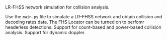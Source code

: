 
LR-FHSS network simulation for collision analysis. 

Use the ```main.py``` file to simulate a LR-FHSS network and obtain collision and decoding rates data. The FHS Locator can be turned on to perfomr headerless detections. Support for count-based and power-based collision analysis. Support for dynamic doppler.
